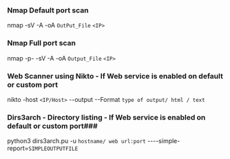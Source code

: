 ### Nmap Default port scan ###

nmap -sV -A -oA ```OutPut_File``` ```<IP>```

### Nmap Full port scan ###

nmap -p- -sV -A -oA ```Output_File``` ```<IP>```

### Web Scanner using Nikto - If Web service is enabled on default or custom port ###

nikto -host ```<IP/Host>``` --output --Format ```type of output/ html / text```

### Dirs3arch - Directory listing - If Web service is enabled on default or custom port###

python3 dirs3arch.pu -u ```hostname/ web url:port``` ----simple-report=```SIMPLEOUTPUTFILE```
